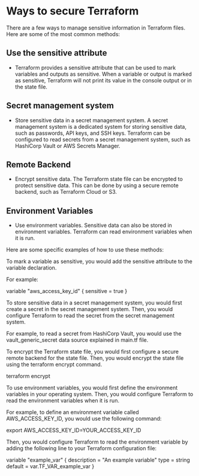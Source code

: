 # Ways to secure Terraform

There are a few ways to manage sensitive information in Terraform files. Here are some of the most common methods:

## Use the sensitive attribute

- Terraform provides a sensitive attribute that can be used to mark variables and outputs as sensitive. When a variable or output is marked as sensitive, Terraform will not print its value in the console output or in the state file.

## Secret management system

- Store sensitive data in a secret management system. A secret management system is a dedicated system for storing sensitive data, such as passwords, API keys, and SSH keys. Terraform can be configured to read secrets from a secret management system, such as HashiCorp Vault or AWS Secrets Manager.

## Remote Backend

- Encrypt sensitive data. The Terraform state file can be encrypted to protect sensitive data. This can be done by using a secure remote backend, such as Terraform Cloud or S3.

## Environment Variables

- Use environment variables. Sensitive data can also be stored in environment variables. Terraform can read environment variables when it is run.

Here are some specific examples of how to use these methods:

To mark a variable as sensitive, you would add the sensitive attribute to the variable declaration. 

For example:

variable "aws_access_key_id" {
  sensitive = true
}

To store sensitive data in a secret management system, you would first create a secret in the secret management system. Then, you would configure Terraform to read the secret from the secret management system. 

For example, to read a secret from HashiCorp Vault, you would use the vault_generic_secret data source explained in main.tf file.

To encrypt the Terraform state file, you would first configure a secure remote backend for the state file. Then, you would encrypt the state file using the terraform encrypt command.

terraform encrypt

To use environment variables, you would first define the environment variables in your operating system. Then, you would configure Terraform to read the environment variables when it is run. 

For example, to define an environment variable called AWS_ACCESS_KEY_ID, you would use the following command:

export AWS_ACCESS_KEY_ID=YOUR_ACCESS_KEY_ID

Then, you would configure Terraform to read the environment variable by adding the following line to your Terraform configuration file:

  variable "example_var" {
  description = "An example variable"
  type        = string
  default     = var.TF_VAR_example_var
  }
